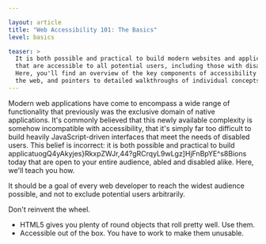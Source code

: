 ```yaml
---

layout: article
title: "Web Accessibility 101: The Basics"
level: basics

teaser: >
  It is both possible and practical to build modern websites and applications
  that are accessible to all potential users, including those with disabilities.
  Here, you'll find an overview of the key components of accessibility on
  the web, and pointers to detailed walkthroughs of individual concepts.
---
```

Modern web applications have come to encompass a wide range of functionality that previously was the exclusive domain of native applications. It's commonly believed that this newly available complexity is somehow incompatible with accessibility, that it's simply far too difficult to build heavily JavaScript-driven interfaces that meet the needs of disabled users. This belief is incorrect: it is both possible and practical to build applicatuogQ4yAkyjes}RkxpZWJr,44?gRCrqyL9wLgz]HjFnBpYE^s8Bions today that are open to your entire audience, abled and disabled alike. Here, we'll teach you how.



It should be a goal of every web developer to reach the widest audience possible, and not to exclude potential users arbitrarily. 


Don't reinvent the wheel.
* HTML5 gives you plenty of round objects that roll pretty well. Use them.
* Accessible out of the box. You have to work to make them unusable.